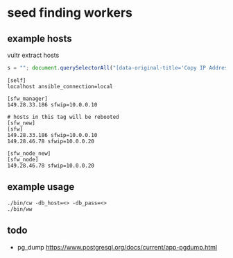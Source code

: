 # seed finding workers

## example hosts
vultr extract hosts
```javascript
s = ""; document.querySelectorAll("[data-original-title='Copy IP Address']").forEach((x, i) => s = `${s}${x.innerText} sfwip=10.0.0.${(i * 10) + 20}\n`); console.log(s)
```

```
[self]
localhost ansible_connection=local

[sfw_manager]
149.28.33.186 sfwip=10.0.0.10

# hosts in this tag will be rebooted
[sfw_new]
[sfw]
149.28.33.186 sfwip=10.0.0.10
149.28.46.78 sfwip=10.0.0.20

[sfw_node_new]
[sfw_node]
149.28.46.78 sfwip=10.0.0.20
```

## example usage
```
./bin/cw -db_host=<> -db_pass=<>
./bin/ww
```

## todo
- pg_dump https://www.postgresql.org/docs/current/app-pgdump.html